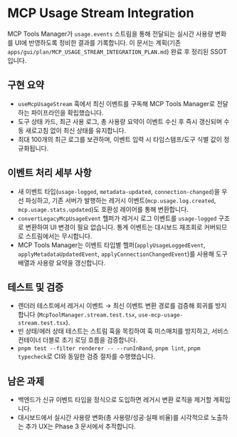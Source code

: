 # MCP Usage Stream Integration

MCP Tools Manager가 `usage.events` 스트림을 통해 전달되는 실시간 사용량 변화를 UI에 반영하도록 정비한 결과를 기록합니다. 이 문서는 계획(기존 `apps/gui/plan/MCP_USAGE_STREAM_INTEGRATION_PLAN.md`) 완료 후 정리된 SSOT입니다.

## 구현 요약

- `useMcpUsageStream` 훅에서 최신 이벤트를 구독해 MCP Tools Manager로 전달하는 파이프라인을 확립했습니다.
- 도구 상태 카드, 최근 사용 로그, 총 사용량 요약이 이벤트 수신 후 즉시 갱신되며 수동 새로고침 없이 최신 상태를 유지합니다.
- 최대 100개의 최근 로그를 보관하며, 이벤트 입력 시 타임스탬프/도구 식별 값이 정규화됩니다.

## 이벤트 처리 세부 사항

- 새 이벤트 타입(`usage-logged`, `metadata-updated`, `connection-changed`)을 우선 파싱하고, 기존 서버가 발행하는 레거시 이벤트(`mcp.usage.log.created`, `mcp.usage.stats.updated`)도 호환성 레이어를 통해 변환합니다.
- `convertLegacyMcpUsageEvent` 헬퍼가 레거시 로그 이벤트를 `usage-logged` 구조로 변환하여 UI 변경이 필요 없습니다. 통계 이벤트는 대시보드 재조회로 커버되므로 스트림에서는 무시합니다.
- MCP Tools Manager는 이벤트 타입별 헬퍼(`applyUsageLoggedEvent`, `applyMetadataUpdatedEvent`, `applyConnectionChangedEvent`)를 사용해 도구 배열과 사용량 요약을 갱신합니다.

## 테스트 및 검증

- 렌더러 테스트에서 레거시 이벤트 → 최신 이벤트 변환 경로를 검증해 회귀를 방지합니다 (`McpToolManager.stream.test.tsx`, `use-mcp-usage-stream.test.tsx`).
- 빈 상태/에러 상태 테스트는 스트림 훅을 목킹하여 훅 미스매치를 방지하고, 서비스 컨테이너 더블로 초기 로딩 흐름을 검증합니다.
- `pnpm test --filter renderer -- --runInBand`, `pnpm lint`, `pnpm typecheck`로 CI와 동일한 검증 절차를 수행했습니다.

## 남은 과제

- 백엔드가 신규 이벤트 타입을 정식으로 도입하면 레거시 변환 로직을 제거할 계획입니다.
- 대시보드에서 실시간 사용량 변화(총 사용량/성공·실패 비율)를 시각적으로 노출하는 추가 UX는 Phase 3 문서에서 추적합니다.
